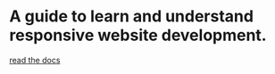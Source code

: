 # A guide to learn and understand responsive website development.

[read the docs](https://docs.google.com/document/d/1MgJl7vSBil892fo2M_CvSrhGqPvz_BaQ-2Y2bcKkNLk/edit?usp=sharing)
